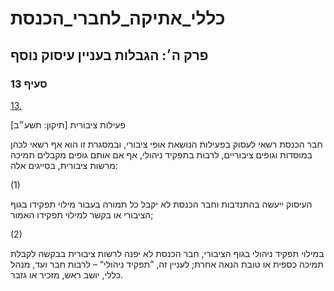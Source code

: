 # כללי_אתיקה_לחברי_הכנסת

## פרק ה׳: הגבלות בעניין עיסוק נוסף

### סעיף 13

[13.](https://he.wikisource.org/wiki/כללי_אתיקה_לחברי_הכנסת#סעיף_13)

פעילות ציבורית [תיקון: תשע״ב]

חבר הכנסת רשאי לעסוק בפעילות הנושאת אופי ציבורי, ובמסגרת זו הוא אף רשאי לכהן במוסדות וגופים ציבוריים, לרבות בתפקיד ניהולי, אף אם אותם גופים מקבלים תמיכה מרשות ציבורית, בסייגים אלה:

(1)

העיסוק ייעשה בהתנדבות וחבר הכנסת לא יקבל כל תמורה בעבור מילוי תפקידו בגוף הציבורי או בקשר למילוי תפקידו האמור;

(2)

במילוי תפקיד ניהולי בגוף הציבורי, חבר הכנסת לא יפנה לרשות ציבורית בבקשה לקבלת תמיכה כספית או טובת הנאה אחרת; לעניין זה, ”תפקיד ניהולי“ – לרבות חבר ועד, מנהל כללי, יושב ראש, מזכיר או גזבר.
